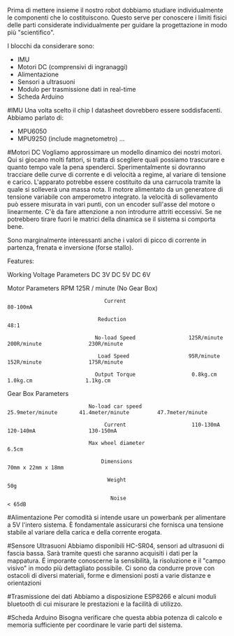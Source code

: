 Prima di mettere insieme il nostro robot dobbiamo studiare individualmente le componenti che lo costituiscono.
Questo serve per conoscere i limiti fisici delle parti considerate individualmente per guidare la progettazione in modo più "scientifico".

I blocchi da considerare sono:

- IMU
- Motori DC (comprensivi di ingranaggi)
- Alimentazione
- Sensori a ultrasuoni
- Modulo per trasmissione dati in real-time
- Scheda Arduino

#IMU
Una volta scelto il chip I datasheet dovrebbero essere soddisfacenti.
Abbiamo parlato di:
- MPU6050
- MPU9250 (include magnetometro)
...

#Motori DC
Vogliamo approssimare un modello dinamico dei nostri motori.
Qui si giocano molti fattori, si tratta di scegliere quali possiamo trascurare e quanto tempo vale la pena spenderci.
Sperimentalmente si dovranno tracciare delle curve di corrente e di velocità a regime, al variare di tensione e carico.
L'apparato potrebbe essere costituito da una carrucola tramite la quale si solleverà una massa nota.
Il motore alimentato da un generatore di tensione variabile con amperometro integrato.
la velocità di sollevamento può essere misurata in vari punti, con un encoder sull'asse del motore o linearmente.
C'è da fare attenzione a non introdurre attriti eccessivi.
Se ne potrebbero tirare fuori le matrici della dinamica se il sistema si comporta bene.

Sono marginalmente interessanti anche i valori di picco di corrente in partenza, frenata e inversione (forse stallo).


Features:

Working Voltage                   Parameters                    DC 3V                   DC 5V                   DC 6V

Motor Parameters                    RPM                                             125R / minute
 (No Gear Box)
	
                                   Current                                           80-100mA
	
                                 Reduction                                             48:1

                                No-load Speed                 125R/minute           200R/minute               230R/minute

                                 Load Speed                   95R/minute            152R/minute               175R/minute

                                Output Torque                  0.8kg.cm               1.0kg.cm                 1.1kg.cm

Gear Box Parameters

                              No-load car speed             25.9meter/minute       41.4meter/minute         47.7meter/minute

                                   Current                     110-130mA              120-140mA                 130-150mA

                              Max wheel diameter                                        6.5cm

                                  Dimensions                                       70mm x 22mm x 18mm            
                                    
                                    Weight                                              50g            

                                     Noise                                             < 65dB


#Alimentazione
Per comodità si intende usare un powerbank per alimentare a 5V l'intero sistema. 
È fondamentale assicurarsi che fornisca una tensione stabile al variare della carica e della corrente erogata.

#Sensore Ultrasuoni
Abbiamo disponibili HC-SR04, sensori ad ultrasuoni di fascia bassa. 
Sarà tramite questi che saranno acquisiti i dati per la mappatura.
É imporante conoscerne la sensibilità, la risoluzione e il "campo visivo" in modo più dettagliato possibile.
Ci sono da condurre prove con ostacoli di diversi materiali, forme e dimensioni posti a varie distanze e orientazioni

#Trasmissione dei dati
Abbiamo a disposizione ESP8266 e alcuni moduli bluetooth di cui misurare le prestazioni e la facilità di utilizzo.

#Scheda Arduino
Bisogna verificare che questa abbia potenza di calcolo e memoria sufficiente per coordinare le varie parti del sistema.
